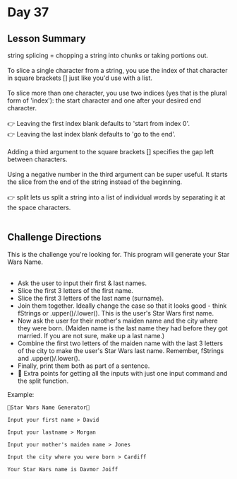 # Day 37

## Lesson Summary
string splicing = chopping a string into chunks or taking portions out. <br><br>
To slice a single character from a string, you use the index of that character in square brackets [] just like you'd use with a list.<br><br>
To slice more than one character, you use two indices (yes that is the plural form of 'index'): the start character and one after your desired end character.<br><br>
👉 Leaving the first index blank defaults to 'start from index 0'.<br>
👉 Leaving the last index blank defaults to 'go to the end'.<br><br>
Adding a third argument to the square brackets [] specifies the gap left between characters.<br><br>
Using a negative number in the third argument can be super useful. It starts the slice from the end of the string instead of the beginning.<br><br>
👉 split lets us split a string into a list of individual words by separating it at the space characters.<br><br>

## Challenge Directions
This is the challenge you're looking for. This program will generate your Star Wars Name.<br><br>

- Ask the user to input their first & last names.
- Slice the first 3 letters of the first name.
- Slice the first 3 letters of the last name (surname).
- Join them together. Ideally change the case so that it looks good - think fStrings or .upper()/.lower(). This is the user's Star Wars first name.
- Now ask the user for their mother's maiden name and the city where they were born. (Maiden name is the last name they had before they got married. If you are not sure, make up a last name.)
- Combine the first two letters of the maiden name with the last 3 letters of the city to make the user's Star Wars last name. Remember, fStrings and .upper()/.lower().
- Finally, print them both as part of a sentence.
- 🥳 Extra points for getting all the inputs with just one input command and the split function.

Example:
```
🌟Star Wars Name Generator🌟

Input your first name > David

Input your lastname > Morgan

Input your mother's maiden name > Jones

Input the city where you were born > Cardiff

Your Star Wars name is Davmor Joiff
```
